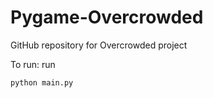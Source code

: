 Pygame-Overcrowded
===============

GitHub repository for Overcrowded project

To run: run 

`python main.py`